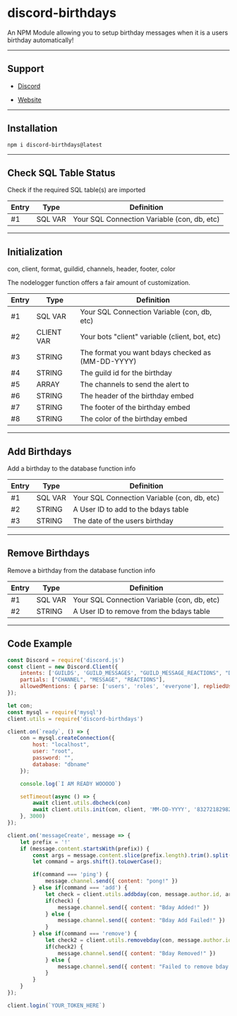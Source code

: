# discord-birthdays
An NPM Module allowing you to setup birthday messages when it is a users birthday automatically!

---

## Support

* [Discord](https://hyperz.dev/discord)

* [Website](https://hyperz.dev/)

---

## Installation

`npm i discord-birthdays@latest`

---

## Check SQL Table Status

Check if the required SQL table(s) are imported

| Entry        | Type | Definition | 
|----------------|---------------|---------------|
| #1   | SQL VAR  | Your SQL Connection Variable (con, db, etc)

---

## Initialization

con, client, format, guildid, channels, header, footer, color

The nodelogger function offers a fair amount of customization.

| Entry        | Type | Definition | 
|----------------|---------------|---------------|
| #1   | SQL VAR     | Your SQL Connection Variable (con, db, etc)
| #2   | CLIENT VAR  | Your bots "client" variable (client, bot, etc)
| #3   | STRING      | The format you want bdays checked as (MM-DD-YYYY)
| #4   | STRING      | The guild id for the birthday
| #5   | ARRAY       | The channels to send the alert to
| #6   | STRING      | The header of the birthday embed
| #7   | STRING      | The footer of the birthday embed
| #8   | STRING      | The color of the birthday embed

---

## Add Birthdays

Add a birthday to the database function info

| Entry        | Type | Definition | 
|----------------|---------------|---------------|
| #1   | SQL VAR  | Your SQL Connection Variable (con, db, etc)
| #2   | STRING  | A User ID to add to the bdays table
| #3   | STRING  | The date of the users birthday

---

## Remove Birthdays

Remove a birthday from the database function info

| Entry        | Type | Definition | 
|----------------|---------------|---------------|
| #1   | SQL VAR  | Your SQL Connection Variable (con, db, etc)
| #2   | STRING  | A User ID to remove from the bdays table

---

## Code Example

```js
const Discord = require('discord.js')
const client = new Discord.Client({
    intents: ['GUILDS', 'GUILD_MESSAGES', "GUILD_MESSAGE_REACTIONS", "DIRECT_MESSAGES", "GUILD_MEMBERS", "GUILD_BANS", "GUILD_INTEGRATIONS", "GUILD_WEBHOOKS", "GUILD_INVITES", "GUILD_VOICE_STATES", "GUILD_PRESENCES", "GUILD_MESSAGE_TYPING", "DIRECT_MESSAGE_REACTIONS", "DIRECT_MESSAGE_TYPING"],
    partials: ["CHANNEL", "MESSAGE", "REACTIONS"],
    allowedMentions: { parse: ['users', 'roles', 'everyone'], repliedUser: true }
});

let con;
const mysql = require('mysql')
client.utils = require('discord-birthdays')

client.on(`ready`, () => {
    con = mysql.createConnection({
        host: "localhost",
        user: "root",
        password: "",
        database: "dbname"
    });

    console.log(`I AM READY WOOOOO`)

    setTimeout(async () => {
        await client.utils.dbcheck(con)
        await client.utils.init(con, client, 'MM-DD-YYYY', '832721829822857296', ['879012702222168064'], `HAPPY BIRTHDAY`, `Happy BDay Lol`, `#ffffff`)
    }, 3000)
});

client.on('messageCreate', message => {
    let prefix = '!'
    if (message.content.startsWith(prefix)) {
        const args = message.content.slice(prefix.length).trim().split(/ +/g);
        let command = args.shift().toLowerCase();

        if(command === 'ping') {
            message.channel.send({ content: "pong!" })
        } else if(command === 'add') {
            let check = client.utils.addbday(con, message.author.id, args[0])
            if(check) {
                message.channel.send({ content: "Bday Added!" })
            } else {
                message.channel.send({ content: "Bday Add Failed!" })
            }
        } else if(command === 'remove') {
            let check2 = client.utils.removebday(con, message.author.id)
            if(check2) {
                message.channel.send({ content: "Bday Removed!" })
            } else {
                message.channel.send({ content: "Failed to remove bday!" })
            }
        }
    }
});

client.login(`YOUR_TOKEN_HERE`)
```
